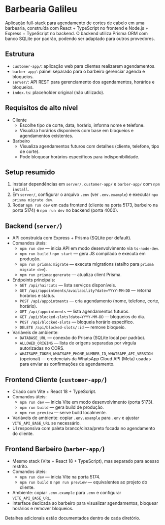 # Barbearia Galileu

Aplicação full-stack para agendamento de cortes de cabelo em uma barbearia, construída com React + TypeScript no frontend e Node.js + Express + TypeScript no backend. O backend utiliza Prisma ORM com banco SQLite por padrão, podendo ser adaptado para outros provedores.

## Estrutura

- `customer-app/`: aplicação web para clientes realizarem agendamentos.
- `barber-app/`: painel separado para o barbeiro gerenciar agenda e bloqueios.
- `server/`: API REST para gerenciamento dos agendamentos, horários e bloqueios.
- `index.ts`: placeholder original (não utilizado).

## Requisitos de alto nível

- Cliente
  - Escolhe tipo de corte, data, horário, informa nome e telefone.
  - Visualiza horários disponíveis com base em bloqueios e agendamentos existentes.
- Barbeiro
  - Visualiza agendamentos futuros com detalhes (cliente, telefone, tipo de corte).
  - Pode bloquear horários específicos para indisponibilidade.

## Setup resumido

1. Instalar dependências em `server/`, `customer-app/` e `barber-app/` com `npm install`.
2. Em `server/`, configurar o arquivo `.env` (ver `.env.example`) e executar `npx prisma migrate dev`.
3. Rodar `npm run dev` em cada frontend (cliente na porta 5173, barbeiro na porta 5174) e `npm run dev` no backend (porta 4000).

## Backend (`server/`)

- API construída com Express + Prisma (SQLite por default).
- Comandos úteis:
  - `npm run dev` — inicia API em modo desenvolvimento via `ts-node-dev`.
  - `npm run build` / `npm start` — gera JS compilado e executa em produção.
  - `npm run prisma:migrate` — executa migrations (atalho para `prisma migrate dev`).
  - `npm run prisma:generate` — atualiza client Prisma.
- Endpoints principais:
  - `GET /api/haircuts` — lista serviços disponíveis.
  - `GET /api/appointments/availability?date=YYYY-MM-DD` — retorna horários e status.
  - `POST /api/appointments` — cria agendamento (nome, telefone, corte, horário).
  - `GET /api/appointments` — lista agendamentos futuros.
  - `GET /api/blocked-slots?date=YYYY-MM-DD` — bloqueios do dia.
  - `POST /api/blocked-slots` — bloqueia horário específico.
  - `DELETE /api/blocked-slots/:id` — remove bloqueio.
- Variáveis de ambiente:
  - `DATABASE_URL` — conexão do Prisma (SQLite local por padrão).
  - `ALLOWED_ORIGINS` — lista de origens separadas por vírgula autorizadas no CORS.
  - `WHATSAPP_TOKEN`, `WHATSAPP_PHONE_NUMBER_ID`, `WHATSAPP_API_VERSION` (opcional) — credenciais da WhatsApp Cloud API (Meta) usadas para enviar as confirmações de agendamento.

## Frontend Cliente (`customer-app/`)

- Criado com Vite + React 18 + TypeScript.
- Comandos úteis:
  - `npm run dev` — inicia Vite em modo desenvolvimento (porta 5173).
  - `npm run build` — gera build de produção.
  - `npm run preview` — serve build localmente.
- Variáveis de ambiente: copiar `.env.example` para `.env` e ajustar `VITE_API_BASE_URL` se necessário.
- UI responsiva com paleta branco/cinza/preto focada no agendamento do cliente.

## Frontend Barbeiro (`barber-app/`)

- Mesmo stack (Vite + React 18 + TypeScript), mas separado para acesso restrito.
- Comandos úteis:
  - `npm run dev` — inicia Vite na porta 5174.
  - `npm run build` e `npm run preview` — equivalentes ao projeto do cliente.
- Ambiente: copiar `.env.example` para `.env` e configurar `VITE_API_BASE_URL`.
- Interface dedicada ao barbeiro para visualizar agendamentos, bloquear horários e remover bloqueios.

Detalhes adicionais estão documentados dentro de cada diretório.
